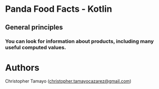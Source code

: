 #  **Panda Food Facts - Kotlin**

## General principles
### You can look for information about products, including many useful computed values.


# **Authors**
Christopher Tamayo (christopher.tamayocazarez@gmail.com)
